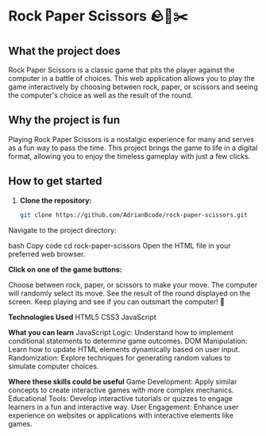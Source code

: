 # Rock Paper Scissors 🪨📃✂️

## What the project does
Rock Paper Scissors is a classic game that pits the player against the computer in a battle of choices. This web application allows you to play the game interactively by choosing between rock, paper, or scissors and seeing the computer's choice as well as the result of the round.

## Why the project is fun
Playing Rock Paper Scissors is a nostalgic experience for many and serves as a fun way to pass the time. This project brings the game to life in a digital format, allowing you to enjoy the timeless gameplay with just a few clicks.

## How to get started
1. **Clone the repository:**
   ```bash
   git clone https://github.com/AdrianBcode/rock-paper-scissors.git
Navigate to the project directory:

bash
Copy code
cd rock-paper-scissors
Open the HTML file in your preferred web browser.

**Click on one of the game buttons:**

Choose between rock, paper, or scissors to make your move.
The computer will randomly select its move.
See the result of the round displayed on the screen.
Keep playing and see if you can outsmart the computer! 🤖

**Technologies Used**
HTML5
CSS3
JavaScript

**What you can learn**
JavaScript Logic: Understand how to implement conditional statements to determine game outcomes.
DOM Manipulation: Learn how to update HTML elements dynamically based on user input.
Randomization: Explore techniques for generating random values to simulate computer choices.

**Where these skills could be useful**
Game Development: Apply similar concepts to create interactive games with more complex mechanics.
Educational Tools: Develop interactive tutorials or quizzes to engage learners in a fun and interactive way.
User Engagement: Enhance user experience on websites or applications with interactive elements like games.